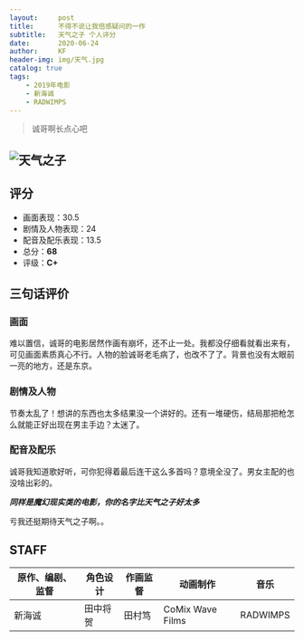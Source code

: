```yaml
---
layout:     post
title:      不得不说让我倍感疑问的一作
subtitle:   天气之子 个人评分
date:       2020-06-24
author:     KF
header-img: img/天气.jpg
catalog: true
tags:
    - 2019年电影
    - 新海诚
    - RADWIMPS
---
```


>诚哥啊长点心吧

![天气之子](https://images3.alphacoders.com/101/thumb-350-1018617.jpg)
----
## 评分

+ 画面表现：30.5
+ 剧情及人物表现：24
+ 配音及配乐表现：13.5
+ 总分：**68**
+ 评级：**C+**

## 三句话评价

### 画面
难以置信，诚哥的电影居然作画有崩坏，还不止一处。我都没仔细看就看出来有，可见画面素质真心不行。人物的脸诚哥老毛病了，也改不了了。背景也没有太眼前一亮的地方，还是东京。
### 剧情及人物
节奏太乱了！想讲的东西也太多结果没一个讲好的。还有一堆硬伤，结局那把枪怎么就能正好出现在男主手边？太迷了。
### 配音及配乐
诚哥我知道歌好听，可你犯得着最后连干这么多首吗？意境全没了。男女主配的也没啥出彩的。

***同样是魔幻现实类的电影，你的名字比天气之子好太多***

亏我还挺期待天气之子啊。。

## STAFF
原作、编剧、监督|角色设计|作画监督|动画制作|音乐
-|-|-|-|-
新海诚|田中将贺|田村笃|CoMix Wave Films|RADWIMPS
